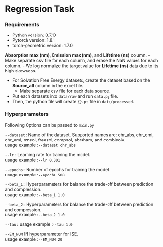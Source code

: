 # Regression Task

### Requirements

- Python version: 3.7.10
- Pytorch version: 1.8.1
- torch-geometric version: 1.7.0

**Absorption max (nm)**,  **Emission max (nm)**, and **Lifetime (ns)** column.
    - Make separate csv file for each column, and erase the NaN values for each column.
    - We log normalize the target value for **Lifetime (ns)** data due to its high skewness.
- For Solvation Free Energy datasets, create the dataset based on the **Source_all** column in the excel file.
    - Make separate csv file for each data source.
- Put each datasets into ``data/raw`` and run ``data.py`` file.
- Then, the python file will create ``{}.pt`` file in ``data/processed``.

### Hyperparameters
Following Options can be passed to `main.py`

`--dataset:`
Name of the dataset. Supported names are: chr_abs, chr_emi, chr_emi, mnsol, freesol, compsol, abraham, and combisolv.  
usage example :`--dataset chr_abs`

`--lr:`
Learning rate for training the model.  
usage example :`--lr 0.001`

`--epochs:`
Number of epochs for training the model.  
usage example :`--epochs 500`

`--beta_1:`
Hyperparameters for balance the trade-off between prediction and compression.  
usage example :`--beta_1 1.0`

`--beta_2:`
Hyperparameters for balance the trade-off between prediction and compression.  
usage example :`--beta_2 1.0`

`--tau:`
usage example :`--tau 1.0`

`--EM_NUM`
IN hyperparameter for $\text{ISE}$.  
usage example :`--EM_NUM 20`
